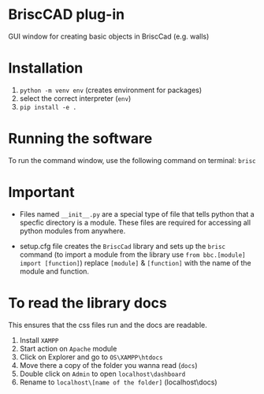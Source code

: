 # BriscCAD plug-in

GUI window for creating basic objects in BriscCad (e.g. walls)

# Installation

1. `python -m venv env` (creates environment for packages)
2. select the correct interpreter (`env`)
3. `pip install -e .`

# Running the software

To run the command window, use the following command on terminal: `brisc`

# Important

- Files named `__init__.py` are a special type of file that tells python that a specfic directory is a module. These files are required for accessing all python modules from anywhere.

- setup.cfg file creates the `BriscCad` library and sets up the `brisc` command (to import a module from the library use `from bbc.[module] import [function]`) replace `[module]` & `[function]` with the name of the module and function.

# To read the library docs

This ensures that the css files run and the docs are readable.

1. Install `XAMPP`
2. Start action on `Apache` module
3. Click on Explorer and go to `OS\XAMPP\htdocs`
4. Move there a copy of the folder you wanna read (`docs`)
5. Double click on `Admin` to open `localhost\dashboard`
6. Rename to `localhost\[name of the folder]` (localhost\docs)
